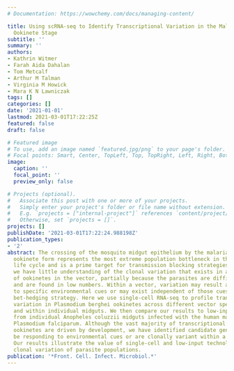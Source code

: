 ```yaml
---
# Documentation: https://wowchemy.com/docs/managing-content/

title: Using scRNA-seq to Identify Transcriptional Variation in the Malaria Parasite
  Ookinete Stage
subtitle: ''
summary: ''
authors:
- Kathrin Witmer
- Farah Aida Dahalan
- Tom Metcalf
- Arthur M Talman
- Virginia M Howick
- Mara K N Lawniczak
tags: []
categories: []
date: '2021-01-01'
lastmod: 2021-03-01T17:22:25Z
featured: false
draft: false

# Featured image
# To use, add an image named `featured.jpg/png` to your page's folder.
# Focal points: Smart, Center, TopLeft, Top, TopRight, Left, Right, BottomLeft, Bottom, BottomRight.
image:
  caption: ''
  focal_point: ''
  preview_only: false

# Projects (optional).
#   Associate this post with one or more of your projects.
#   Simply enter your project's folder or file name without extension.
#   E.g. `projects = ["internal-project"]` references `content/project/deep-learning/index.md`.
#   Otherwise, set `projects = []`.
projects: []
publishDate: '2021-03-01T17:22:24.988198Z'
publication_types:
- '2'
abstract: The crossing of the mosquito midgut epithelium by the malaria parasite motile
  ookinete form represents the most extreme population bottleneck in the parasite
  life cycle and is a prime target for transmission blocking strategies. However,
  we have little understanding of the clonal variation that exists in a population
  of ookinetes in the vector, partially because the parasites are difficult to access
  and are found in low numbers. Within a vector, variation may result as a response
  to specific environmental cues or may exist independent of those cues as a potential
  bet-hedging strategy. Here we use single-cell RNA-seq to profile transcriptional
  variation in Plasmodium berghei ookinetes across different vector species, and between
  and within individual midguts. We then compare our results to low-input transcriptomes
  from individual Anopheles coluzzii midguts infected with the human malaria parasite
  Plasmodium falciparum. Although the vast majority of transcriptional changes in
  ookinetes are driven by development, we have identified candidate genes that may
  be responding to environmental cues or are clonally variant within a population.
  Our results illustrate the value of single-cell and low-input technologies in understanding
  clonal variation of parasite populations.
publication: '*Front. Cell. Infect. Microbiol.*'
---
```

